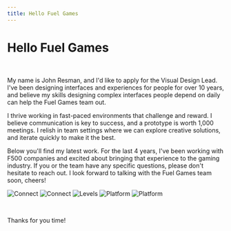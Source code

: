 ```yaml
---
title: Hello Fuel Games
---
```


<div class="content post-header">

# Hello Fuel Games
<br/>

My name is John Resman, and I'd like to apply for the Visual Design Lead. I've been designing interfaces and experiences for people for over 10 years, and believe my skills designing complex interfaces people depend on daily can help the Fuel Games team out.

I thrive working in fast-paced environments that challenge and reward. I believe communication is key to success, and a prototype is worth 1,000 meetings. I relish in team settings where we can explore creative solutions, and iterate quickly to make it the best.

Below you'll find my latest work. For the last 4 years, I've been working with F500 companies and excited about bringing that experience to the gaming industry. If you or the team have any specific questions, please don't hesitate to reach out. I look forward to talking with the Fuel Games team soon, cheers!

</div>

![Connect](/images/port/jkr-port1.jpg)
![Connect](/images/port/jkr-port2.jpg)
![Levels](/images/port/jkr-port3.jpg)
![Platform](/images/port/jkr-port4.jpg)
![Platform](/images/port/jkr-port5.jpg)


</br>

<div class="content post-header">

Thanks for you time!

</div>
